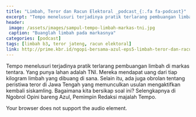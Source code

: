 ```yaml
---
title: "Limbah, Teror dan Racun Elektoral _podcast_{:.fa fa-podcast}"
excerpt: "Tempo menelusuri terjadinya pratik terlarang pembuangan limbah di markas tentara.  Yang punya lahan adalah TNI. Mereka mendapat uang dari tiap kilogram limbah yang dibuang di sana. Selain itu, ada juga obrolan tentang peristiwa teror di Jawa Tengah yang memunculkan usulan mengaktifkan kembali siskamling."
header:
 image: /assets/images/sampul-tempo-limbah-markas-tni.jpg
 caption: "Buanglah limbah pada markasnya"
categories: [podcast]
tags: [limbah b3, teror jateng, racun elektoral]
link: http://prime.kbr.id/ngopi-bersama-azul-eps5-limbah-teror-dan-racun-elektoral
---
```

Tempo menelusuri terjadinya pratik terlarang pembuangan limbah di markas tentara.  Yang punya lahan adalah TNI. Mereka mendapat uang dari tiap kilogram limbah yang dibuang di sana.  Selain itu, ada juga obrolan tentang peristiwa teror di Jawa Tengah yang memunculkan usulan mengaktifkan kembali siskamling.  Bagaimana kita bersikap soal ini? Selengkapnya di Ngobrol Opini bareng Azul, Pemimpin Redaksi majalah Tempo.

<div class='align-center' audio controls>
  <!--source src="horse.ogg" type="audio/ogg"-->
  <source src="https://knoacc.github.io/catetan/assets/podcasts/limbah-teror-dan-racun-tempo-podcast.mp3" type="audio/mpeg">
Your browser does not support the audio element.
</audio>
</div>
